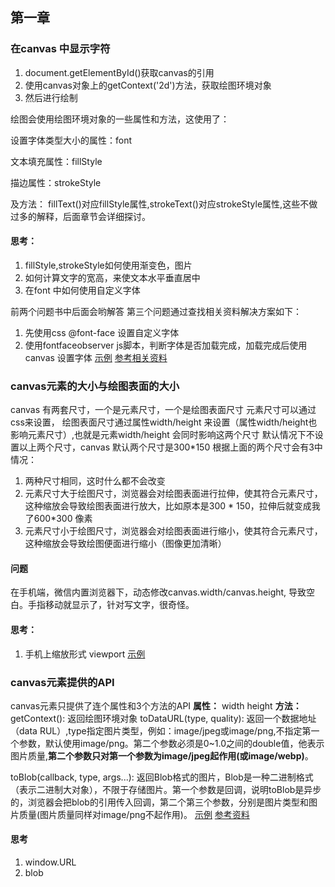 ## 第一章

### 在canvas 中显示字符
1. document.getElementById()获取canvas的引用
2. 使用canvas对象上的getContext('2d')方法，获取绘图环境对象
3. 然后进行绘制

绘图会使用绘图环境对象的一些属性和方法，这使用了：

设置字体类型大小的属性：font

文本填充属性：fillStyle

描边属性：strokeStyle

及方法：
fillText()对应fillStyle属性,strokeText()对应strokeStyle属性,这些不做过多的解释，后面章节会详细探讨。

#### 思考：
1. fillStyle,strokeStyle如何使用渐变色，图片
2. 如何计算文字的宽高，来使文本水平垂直居中
3. 在font 中如何使用自定义字体

前两个问题书中后面会哟解答
第三个问题通过查找相关资料解决方案如下：
1. 先使用css @font-face 设置自定义字体
2. 使用fontfaceobserver js脚本，判断字体是否加载完成，加载完成后使用canvas 设置字体
[示例](https://songweir.github.io/h5s/h5canvas-book-notes/chapter1/example1/example1.html)
[参考相关资料](https://www.w3cplus.com/css/font-display-masses.html)



### canvas元素的大小与绘图表面的大小
canvas 有两套尺寸，一个是元素尺寸，一个是绘图表面尺寸
元素尺寸可以通过css来设置，
绘图表面尺寸通过属性width/height 来设置（属性width/height也影响元素尺寸）,也就是元素width/height 会同时影响这两个尺寸
默认情况下不设置以上两个尺寸，canvas 默认两个尺寸是300*150
根据上面的两个尺寸会有3中情况：
1. 两种尺寸相同，这时什么都不会改变
2. 元素尺寸大于绘图尺寸，浏览器会对绘图表面进行拉伸，使其符合元素尺寸，这种缩放会导致绘图表面进行放大，比如原本是300 * 150，拉伸后就变成我了600*300 像素
3. 元素尺寸小于绘图尺寸，浏览器会对绘图表面进行缩小，使其符合元素尺寸，这种缩放会导致绘图便面进行缩小（图像更加清晰）

#### 问题
在手机端，微信内置浏览器下，动态修改canvas.width/canvas.height, 导致空白。手指移动就显示了，针对写文字，很奇怪。

#### 思考：
1. 手机上缩放形式 viewport [示例](https://songweir.github.io/h5s/h5canvas-book-notes/chapter1/example2/demo.html)


### canvas元素提供的API
canvas元素只提供了连个属性和3个方法的API
**属性：**
width
height
**方法：**
getContext(): 返回绘图环境对象
toDataURL(type, quality): 返回一个数据地址（data RUL）,type指定图片类型，例如：image/jpeg或image/png,不指定第一个参数，默认使用image/png。第二个参数必须是0~1.0之间的double值，他表示图片质量,**第二个参数只对第一个参数为image/jpeg起作用(或image/webp)**。

toBlob(callback, type, args...): 返回Blob格式的图片，Blob是一种二进制格式（表示二进制大对象），不限于存储图片。第一个参数是回调，说明toBlob是异步的，浏览器会把blob的引用传入回调，第二个第三个参数，分别是图片类型和图片质量(图片质量同样对image/png不起作用)。
 [示例](https://songweir.github.io/h5s/h5canvas-book-notes/chapter1/example3/example.html)
 [参考资料](http://www.zhangxinxu.com/wordpress/2013/10/understand-domstring-document-formdata-blob-file-arraybuffer/)

 #### 思考
 1. window.URL
 2. blob
